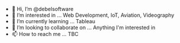 - 👋 Hi, I’m @debelsoftware
- 👀 I’m interested in ...
Web Development, 
IoT, 
Aviation, 
Videography
- 🌱 I’m currently learning ...
Tableau
- 💞️ I’m looking to collaborate on ...
Anything I'm interested in 
- 📫 How to reach me ...
TBC

<!---
debelsoftware/debelsoftware is a ✨ special ✨ repository because its `README.md` (this file) appears on your GitHub profile.
You can click the Preview link to take a look at your changes.
--->
